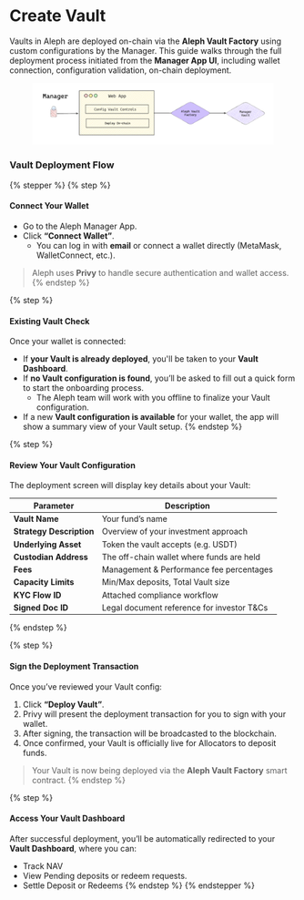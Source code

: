 # Create Vault

Vaults in Aleph are deployed on-chain via the **Aleph Vault Factory** using custom configurations by the Manager. This guide walks through the full deployment process initiated from the **Manager App UI**, including wallet connection, configuration validation, on-chain deployment.

<figure><img src="../../../.gitbook/assets/vault-setup-flow.png" alt="" width="563"><figcaption></figcaption></figure>

### Vault Deployment Flow

{% stepper %}
{% step %}
#### Connect Your Wallet

* Go to the Aleph Manager App.
* Click **“Connect Wallet”**.
  * You can log in with **email** or connect a wallet directly (MetaMask, WalletConnect, etc.).

> Aleph uses **Privy** to handle secure authentication and wallet access.
{% endstep %}

{% step %}
#### Existing Vault Check

Once your wallet is connected:

* If **your Vault is already deployed**, you'll be taken to your **Vault Dashboard**.
* If **no Vault configuration is found**, you’ll be asked to fill out a quick form to start the onboarding process.
  * The Aleph team will work with you offline to finalize your Vault configuration.
* If a new **Vault configuration is available** for your wallet, the app will show a summary view of your Vault setup.
{% endstep %}

{% step %}
#### Review Your Vault Configuration

The deployment screen will display key details about your Vault:

| Parameter                | Description                                 |
| ------------------------ | ------------------------------------------- |
| **Vault Name**           | Your fund’s name                            |
| **Strategy Description** | Overview of your investment approach        |
| **Underlying Asset**     | Token the vault accepts (e.g. USDT)         |
| **Custodian Address**    | The off-chain wallet where funds are held   |
| **Fees**                 | Management & Performance fee percentages    |
| **Capacity Limits**      | Min/Max deposits, Total Vault size          |
| **KYC Flow ID**          | Attached compliance workflow                |
| **Signed Doc ID**        | Legal document reference for investor T\&Cs |
{% endstep %}

{% step %}
#### Sign the Deployment Transaction

Once you’ve reviewed your Vault config:

1. Click **“Deploy Vault”**.
2. Privy will present the deployment transaction for you to sign with your wallet.
3. After signing, the transaction will be broadcasted to the blockchain.
4. Once confirmed, your Vault is officially live for Allocators to deposit funds.

> Your Vault is now being deployed via the **Aleph Vault Factory** smart contract.
{% endstep %}

{% step %}
#### Access Your Vault Dashboard

After successful deployment, you’ll be automatically redirected to your **Vault Dashboard**, where you can:

* Track NAV
* View Pending deposits or redeem requests.
* Settle Deposit or Redeems
{% endstep %}
{% endstepper %}
